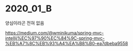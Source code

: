# 2020_01_B

양심이라곤 전혀 없음

https://medium.com/@wminikuma/spring-mvc-intellij%EC%97%90%EC%84%9C-spring-mvc-%EB%A7%8C%EB%93%A4%EA%B8%B0-ea7dbeba9558
